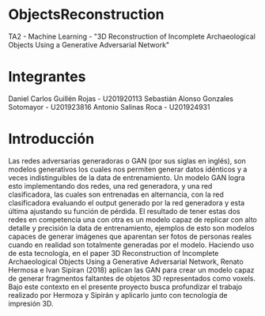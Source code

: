 # ObjectsReconstruction
TA2 - Machine Learning - "3D Reconstruction of Incomplete Archaeological Objects Using a Generative Adversarial Network"

# Integrantes
Daniel Carlos Guillén Rojas - U201920113
Sebastián Alonso Gonzales Sotomayor - U201923816
Antonio Salinas Roca - U201924931

# Introducción
Las redes adversarias generadoras o GAN (por sus siglas en inglés),  son modelos generativos los cuales nos permiten generar datos idénticos y a veces indistinguibles de la data de entrenamiento. Un modelo GAN logra esto implementando dos redes, una red generadora, y una red clasificadora, las cuales son entrenadas en alternancia, con la red clasificadora evaluando el output generado por la red generadora y esta última ajustando su función de pérdida. El resultado de tener estas dos redes en competencia una con otra es un modelo capaz de replicar con alto detalle y precisión la data de entrenamiento, ejemplos de esto son modelos capaces de generar imágenes que aparentan ser fotos de personas reales cuando en realidad son totalmente generadas por el modelo. 
Haciendo uso de esta tecnología, en el paper 3D Reconstruction of Incomplete Archaeological Objects Using a Generative Adversarial Network, Renato Hermosa e Ivan Sipiran (2018) aplican las GAN para crear un modelo capaz de generar fragmentos faltantes de objetos 3D representados como voxels. Bajo este contexto en el presente proyecto busca profundizar el trabajo realizado por Hermoza y Sipirán y aplicarlo junto con tecnología de impresión 3D.
